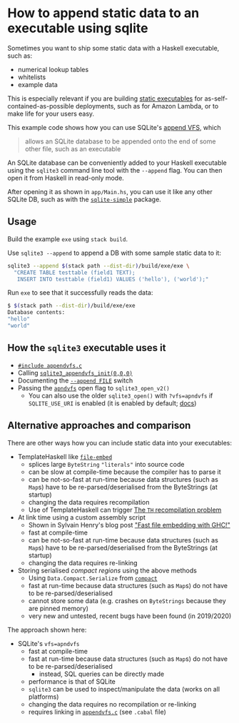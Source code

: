 # How to append static data to an executable using sqlite

Sometimes you want to ship some static data with a Haskell executable, such as:

* numerical lookup tables
* whitelists
* example data

This is especially relevant if you are building [static executables](https://github.com/nh2/static-haskell-nix) for as-self-contained-as-possible deployments, such as for Amazon Lambda, or to make life for your users easy.

This example code shows how you can use SQLite's [append VFS](https://sqlite.org/src/file/ext/misc/appendvfs.c), which

> allows an SQLite database to be appended onto the end of some other file, such as an executable

An SQLite database can be conveniently added to your Haskell executable using the `sqlite3` command line tool with the `--append` flag.
You can then open it from Haskell in read-only mode.

After opening it as shown in `app/Main.hs`, you can use it like any other SQLite DB, such as with the [`sqlite-simple`](https://hackage.haskell.org/package/sqlite-simple) package.


## Usage

Build the example `exe` using `stack build`.

Use `sqlite3 --append` to append a DB with some sample static data to it:

```bash
sqlite3 --append $(stack path --dist-dir)/build/exe/exe \
  "CREATE TABLE testtable (field1 TEXT);
   INSERT INTO testtable (field1) VALUES ('hello'), ('world');"
```

Run `exe` to see that it successfully reads the data:

```bash
$ $(stack path --dist-dir)/build/exe/exe
Database contents:
"hello"
"world"
```


## How the `sqlite3` executable uses it

* [`#include appendvfs.c`](https://github.com/sqlite/sqlite/blob/14c98a4f4016bb60679535e3d2d9fe6c49bfe04a/src/shell.c.in#L994)
* Calling [`sqlite3_appendvfs_init(0,0,0)`](https://github.com/sqlite/sqlite/blob/14c98a4f4016bb60679535e3d2d9fe6c49bfe04a/src/shell.c.in#L10542)
* Documenting the [`--append FILE`](https://github.com/sqlite/sqlite/blob/14c98a4f4016bb60679535e3d2d9fe6c49bfe04a/src/shell.c.in#L3530) switch
* Passing the [`apndvfs`](https://github.com/sqlite/sqlite/blob/14c98a4f4016bb60679535e3d2d9fe6c49bfe04a/src/shell.c.in#L4200-L4202) open flag to `sqlite3_open_v2()`
  * You can also use the older `sqlite3_open()` with `?vfs=apndvfs` if `SQLITE_USE_URI` is enabled (it is enabled by default; [docs](https://www.sqlite.org/uri.html))


## Alternative approaches and comparison

There are other ways how you can include static data into your executables:

* TemplateHaskell like [`file-embed`](https://hackage.haskell.org/package/file-embed)
  * splices large `ByteString` `"literals"` into source code
  * can be slow at compile-time because the compiler has to parse it
  * can be not-so-fast at run-time because data structures (such as `Map`s) have to be re-parsed/deserialised from the ByteStrings (at startup)
  * changing the data requires recompilation
  * Use of TemplateHaskell can trigger [The `TH` recompilation problem](https://gist.github.com/nh2/14e653bcbdc7f40042da3755539e554a)
* At link time using a custom assembly script
  * Shown in Sylvain Henry's blog post ["Fast file embedding with GHC!"](https://hsyl20.fr/home/posts/2019-01-15-fast-file-embedding-with-ghc.html)
  * fast at compile-time
  * can be not-so-fast at run-time because data structures (such as `Map`s) have to be re-parsed/deserialised from the ByteStrings (at startup)
  * changing the data requires re-linking
* Storing serialised _compact regions_ using the above methods
  * Using `Data.Compact.Serialize` from [`compact`](https://hackage.haskell.org/package/compact-0.1.0.1)
  * fast at run-time because data structures (such as `Map`s) do not have to be re-parsed/deserialised
  * cannot store some data (e.g. crashes on `ByteStrings` because they are pinned memory)
  * very new and untested, recent bugs have been found (in 2019/2020)

The approach shown here:

* SQLite's `vfs=apndvfs`
  * fast at compile-time
  * fast at run-time because data structures (such as `Map`s) do not have to be re-parsed/deserialised
    * instead, SQL queries can be directly made
  * performance is that of SQLite
  * `sqlite3` can be used to inspect/manipulate the data (works on all platforms)
  * changing the data requires no recompilation or re-linking
  * requires linking in [`appendvfs.c`](https://sqlite.org/src/file/ext/misc/appendvfs.c) (see `.cabal` file)

